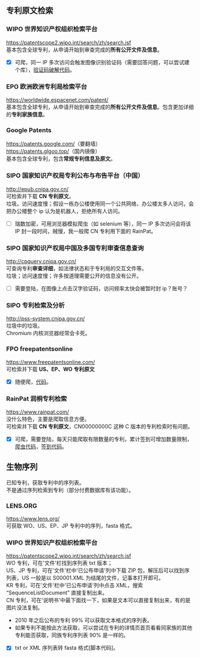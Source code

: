 
## 专利原文检索
### WIPO 世界知识产权组织检索平台  
<https://patentscope2.wipo.int/search/zh/search.jsf>  
基本包含全球专利，从申请开始到审查完成的**所有公开文件及信息**。  
  - [X] 可爬，同一 IP 多次访问会触发图像识别验证码（需要回答问题，可以尝试建个库），[验证码破解代码]()。  
  
### EPO 欧洲欧洲专利局检索平台  
<https://worldwide.espacenet.com/patent/>  
基本包含全球专利，从申请开始到审查完成的**所有公开文件及信息**。包含更加详细的**专利家族信息**。  
 
### Google Patents  
<https://patents.google.com/>（要翻墙）  
<https://patents.glgoo.top/>（国内镜像）  
基本包含全球专利，包含**常规专利信息及原文**。

### SIPO 国家知识产权局专利公布与布告平台（中国）  
<http://epub.cnipa.gov.cn/>  
可检索并下载 **CN 专利原文**。  
垃圾。访问速度慢；假设一栋办公楼使用同一个公共网络，办公楼太多人访问，会把办公楼整个 ip 认为是机器人，拒绝所有人访问。
  - [ ] 瑞数加密，可用浏览器模拟爬虫（如 selenium 等），同一 IP 多次访问会将该 IP 封一段时间，贼慢，我一般爬 CN 专利用下面的 RainPat。  

### SIPO 国家知识产权局中国及多国专利审查信息查询  
<http://cpquery.cnipa.gov.cn/>  
可查询专利**审查详细**，如法律状态和于专利局的交互文件等。  
垃圾；访问速度慢；许多按道理需要公开的信息没有公开。
  - [ ] 需要登陆，在图像上点击汉字验证码，访问频率太快会被暂时封 ip？账号？ 

### SIPO 专利检索及分析
<http://pss-system.cnipa.gov.cn/>  
垃圾中的垃圾。  
Chromium 内核浏览器经常会卡死。

### FPO freepatentsonline  
<https://www.freepatentsonline.com/>  
可检索并下载 **US、EP、WO 专利原文**  
  - [X] 随便爬，[代码]()。  
  
### RainPat 润桐专利检索  
<https://www.rainpat.com/>  
没什么特色，主要是爬取信息方便。  
可检索并下载 **CN 专利原文**，CN00000000C 这种 C 版本的专利检索时有问题。  
  - [X] 可爬，需要登陆，每天只能爬取有限数量的专利，累计签到可增加数量限制，[爬虫代码]()，[签到代码]()。  

## 生物序列
已知专利，获取专利中的序列表。  
不是通过序列检索到专利（部分付费数据库有该功能）。

### LENS.ORG
<https://www.lens.org/>  
可获取 WO、US、EP、JP 专利中的序列，fasta 格式。

### WIPO 世界知识产权组织检索平台  
<https://patentscope2.wipo.int/search/zh/search.jsf>  
WO 专利，可在'文件'栏找到序列表 txt 版本；  
US、JP 专利，可在'文件'栏中'已公布申请'列中下载 ZIP 包，解压后可以找到序列表，US 一般是以 S00001.XML 为结尾的文件，记事本打开即可。  
KR 专利，可在'文件'栏中'已公布申请'列中点击 XML，搜索 “SequenceListDocument” 直接复制出来。  
CN 专利，可在'说明书'中最下面找一下，如果是文本可以直接复制出来，有的是图片没法复制。  

- 2010 年之后公布的专利 99% 可以获取文本格式的序列表。  
- 如果专利不能按此方法获取，可以尝试在专利的详情页首页看看同家族的其他专利能否获取，同族专利序列表 90% 是一样的。

- [X] txt or XML 序列表转 fasta 格式[脚本代码]。
  
